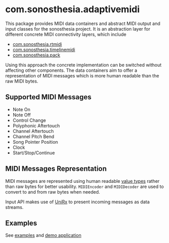 # com.sonosthesia.adaptivemidi

This package provides MIDI data containers and abstract MIDI output and input classes for the sonosthesia project. It is an abstraction layer for different concrete MIDI connectivity layers, which include

- [com.sonosthesia.rtmidi](https://github.com/jbat100/sonosthesia-unity-packages/tree/main/packages/com.sonosthesia.rtmidi)
- [com.sonosthesia.timelinemidi](https://github.com/jbat100/sonosthesia-unity-packages/tree/main/packages/com.sonosthesia.timelinemidi)
- [com.sonosthesia.pack](https://github.com/jbat100/sonosthesia-unity-packages/tree/main/packages/com.sonosthesia.pack)

Using this approach the concrete implementation can be switched without affecting other components. The data containers aim to offer a representation of MIDI messages which is more human readable than the raw MIDI bytes.

## Supported MIDI Messages

- Note On
- Note Off
- Control Change
- Polyphonic Aftertouch
- Channel Aftertouch
- Channel Pitch Bend
- Song Pointer Position
- Clock
- Start/Stop/Continue

## MIDI Messages Representation

MIDI messages are represented using human readable [value types](https://github.com/jbat100/sonosthesia-unity-packages/tree/main/packages/com.sonosthesia.adaptivemidi/Runtime/Messages) rather than raw bytes for better usability. `MIDIEncoder` and `MIDIDecoder` are used to convert to and from raw bytes when needed.

Input API makes use of [UniRx](https://github.com/neuecc/UniRx) to present incoming messages as data streams.

## Examples

See [examples](https://github.com/jbat100/sonosthesia-unity-packages/tree/main/packages/com.sonosthesia.adaptivemidi/Runtime/Messages) and [demo application](https://github.com/jbat100/sonosthesia-unity-demo-midi/tree/main)